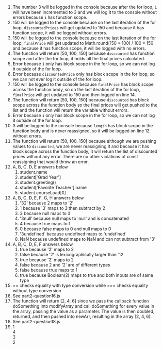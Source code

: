 1. The number 3 will be logged in the console because after the for loop, `i` will have been incremented to 3 and we will log it to the console without errors because `i` has function scope.
2. 150 will be logged to the console because on the last iteration of the for loop, `discountedPrices` will get updated to 150 and because it has function scope, it will be logged without errors.
3. 150 will be logged to the console because on the last iteration of the for loop, `finalPrice` will get updated to Math.round(150 * 100) / 100 = 150 and because it has function scope, it will be logged with no errors. 
4. The function will return [50, 100, 150] because `discounted` has function scope and after the for loop, it holds all the final prices calculated. 
5. Error because `i` only has block scope in the for loop, so we can not log it outside of the for loop.
6. Error because `discountedPrice` only has block scope in the for loop, so we can not ever log it outside of the for loop.
7. 150 will be logged to the console because `finalPrice` has block scope across the function body, so on the last iteration of the for loop, `finalPrice` will get updated to 150 and then logged on line 14.
8. The function will return [50, 100, 150] because `discounted` has block scope across the function body so the final prices will get pushed to the list and the function will return the variable without errors.
9. Error because `i` only has block scope in the for loop, so we can not log it outside of the for loop.
10. 3 will be logged to the console because `length` has block scope in the function body and is never reassigned, so it will be logged on line 12 without errors.
11. The function will return [50, 100, 150] because although we are pushing values to `discounted`, we are never reassigning it and because it has block scope across the function body, it will return the list of discounted prices without any error. There are no other violations of const reassigning that would throw an error.
12. A, B, C, D, E answers below
    1.  student.name
    2.  student['Grad Year']
    3.  student.greeting()
    4.  student['Favorite Teacher'].name
    5.  student.courseLoad[0]
13. A, B, C, D, E, F, G, H answers below
    1. '32' because 2 maps to '2'
    2. 1 because '3' maps to 3 then subtract by 2
    3. 3 because null maps to 0
    4. '3null' because null maps to 'null' and is concatenated
    5. 4 because true maps to 1
    6. 0 because false maps to 0 and null maps to 0
    7. '3undefined' because undefined maps to 'undefined'
    8. NaN because undefined maps to NaN and can not subtract from '3'
14. A, B, C, D, E, F answers below
     1. true because '2' maps to 2
     2. false because '2' is lexicographically larger than '12'
     3. true because '2' maps to 2
     4. false because 2 and '2' are of different types
     5. false because true maps to 1
     6. true because Boolean(2) maps to true and both inputs are of same type
15. == checks equality with type conversion while === checks equality without type conversion 
16. See part2-question16.js
17.  The function will return [2, 4, 6] since we pass the callback function doSomething into modifyArray and call doSomething for every value in the array, passing the value as a parameter. The value is then doubled, returned, and then pushed into newArr, resulting in the array [2, 4, 6].
18. See part2-question18.js
19. 1 <br>
    4 <br>
    3 <br>
    2